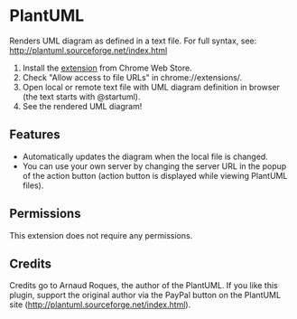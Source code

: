 # PlantUML

Renders UML diagram as defined in a text file. For full syntax, see:
http://plantuml.sourceforge.net/index.html

1. Install the [extension](https://chrome.google.com/webstore/detail/plantuml-viewer/legbfeljfbjgfifnkmpoajgpgejojooj?hl=en) from Chrome Web Store.
2. Check "Allow access to file URLs" in chrome://extensions/.
3. Open local or remote text file with UML diagram definition in browser (the text starts with @startuml).
4. See the rendered UML diagram!

## Features

- Automatically updates the diagram when the local file is changed.
- You can use your own server by changing the server URL in the popup of the action button (action button is displayed while viewing PlantUML files).

## Permissions

This extension does not require any permissions.

## Credits

Credits go to Arnaud Roques, the author of the PlantUML. If you like this plugin, support the original author via the PayPal button on the PlantUML site (http://plantuml.sourceforge.net/index.html).
